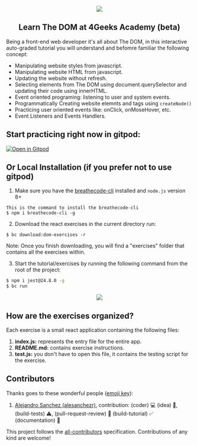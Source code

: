 <p align="center">
  <img src="https://assets.breatheco.de/apis/img/images.php?blob&random&cat=icon&tags=4geeks,128">
</p>

<p>
    <h2 align="center"> Learn The DOM at 4Geeks Academy (beta) </h2>
</p>

Being a front-end web developer it's all about The DOM, in this interactive auto-graded tutorial you will understand and befomre familiar the following concept:

- Manipulating website styles from javascript.
- Manipulating website HTML from javascript.
- Updating the website without refresh.
- Selecting elements from The DOM using document.querySelector and updating their code using innerHTML.
- Event oriented programing: listening to user and system events.
- Programmatically Creating website elemnts and tags using `createNode()`
- Practicing user oriented events like: onClick, onMoseHover, etc.
- Event Listeners and Events Handlers.


## Start practicing right now in gitpod:

[![Open in Gitpod](https://gitpod.io/button/open-in-gitpod.svg)](https://gitpod.io#https://github.com/4GeeksAcademy/dom-exercises.git)


## Or Local Installation (if you prefer not to use gitpod)

1) Make sure you have the [breathecode-cli](https://github.com/breatheco-de/breathecode-cli) installed and `node.js` version 8+
```
This is the command to install the breathecode-cli
$ npm i breathecode-cli -g
```

2) Download the react exercises in the current directory run:
```
$ bc download:dom-exercises -r
```

Note: Once you finish downloading, you will find a "exercises" folder that contains all the exercises within.

3) Start the tutorial/exercises by running the following command from the root of the project:

```sh
$ npm i jest@24.8.0 -g
$ bc run
```

<p align="center">
  <img src="https://raw.githubusercontent.com/4GeeksAcademy/react-exercises/master/preview.gif">
</p>

## How are the exercises organized?

Each exercise is a small react application containing the following files:

1. **index.js:** represents the entry file for the entire app.
2. **README.md:** contains exercise instructions.
3. **test.js:** you don't have to open this file, it contains the testing script for the exercise.

## Contributors

Thanks goes to these wonderful people ([emoji key](https://github.com/kentcdodds/all-contributors#emoji-key)):

1. [Alejandro Sanchez (alesanchezr)](https://github.com/alesanchezr), contribution: (coder) :computer: (idea) 🤔, (build-tests) :warning:, (pull-request-review) :eyes: (build-tutorial) :white_check_mark: (documentation) :book:

This project follows the
[all-contributors](https://github.com/kentcdodds/all-contributors)
specification. Contributions of any kind are welcome!
